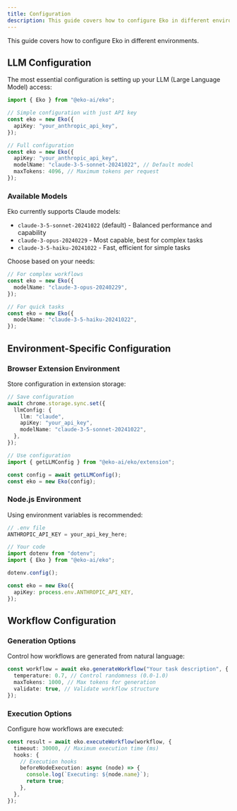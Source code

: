 ```yaml
---
title: Configuration
description: This guide covers how to configure Eko in different environments.
---
```


This guide covers how to configure Eko in different environments.

## LLM Configuration

The most essential configuration is setting up your LLM (Large Language Model) access:

```typescript
import { Eko } from "@eko-ai/eko";

// Simple configuration with just API key
const eko = new Eko({
  apiKey: "your_anthropic_api_key",
});

// Full configuration
const eko = new Eko({
  apiKey: "your_anthropic_api_key",
  modelName: "claude-3-5-sonnet-20241022", // Default model
  maxTokens: 4096, // Maximum tokens per request
});
```

### Available Models

Eko currently supports Claude models:

- `claude-3-5-sonnet-20241022` (default) - Balanced performance and capability
- `claude-3-opus-20240229` - Most capable, best for complex tasks
- `claude-3-5-haiku-20241022` - Fast, efficient for simple tasks

Choose based on your needs:

```typescript
// For complex workflows
const eko = new Eko({
  modelName: "claude-3-opus-20240229",
});

// For quick tasks
const eko = new Eko({
  modelName: "claude-3-5-haiku-20241022",
});
```

## Environment-Specific Configuration

### Browser Extension Environment

Store configuration in extension storage:

```typescript
// Save configuration
await chrome.storage.sync.set({
  llmConfig: {
    llm: "claude",
    apiKey: "your_api_key",
    modelName: "claude-3-5-sonnet-20241022",
  },
});

// Use configuration
import { getLLMConfig } from "@eko-ai/eko/extension";

const config = await getLLMConfig();
const eko = new Eko(config);
```

### Node.js Environment

Using environment variables is recommended:

```typescript
// .env file
ANTHROPIC_API_KEY = your_api_key_here;

// Your code
import dotenv from "dotenv";
import { Eko } from "@eko-ai/eko";

dotenv.config();

const eko = new Eko({
  apiKey: process.env.ANTHROPIC_API_KEY,
});
```

## Workflow Configuration

### Generation Options

Control how workflows are generated from natural language:

```typescript
const workflow = await eko.generateWorkflow("Your task description", {
  temperature: 0.7, // Control randomness (0.0-1.0)
  maxTokens: 1000, // Max tokens for generation
  validate: true, // Validate workflow structure
});
```

### Execution Options

Configure how workflows are executed:

```typescript
const result = await eko.executeWorkflow(workflow, {
  timeout: 30000, // Maximum execution time (ms)
  hooks: {
    // Execution hooks
    beforeNodeExecution: async (node) => {
      console.log(`Executing: ${node.name}`);
      return true;
    },
  },
});
```
